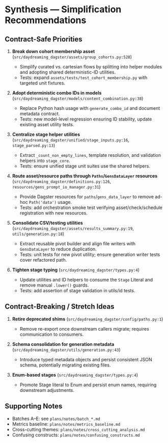 # Synthesis — Simplification Recommendations

## Contract-Safe Priorities
1. **Break down cohort membership asset** (`src/daydreaming_dagster/assets/group_cohorts.py:528`)
   - Simplify curated vs. cartesian flows by splitting into helper modules and adopting shared deterministic-ID utilities.
   - Tests: expand `assets/tests/test_cohort_membership.py` with targeted unit fixtures.

2. **Adopt deterministic combo IDs in models** (`src/daydreaming_dagster/models/content_combination.py:38`)
   - Replace Python hash usage with `generate_combo_id` and document metadata contract.
   - Tests: new model-level regression ensuring ID stability, update existing asset utility tests.

3. **Centralize stage helper utilities** (`src/daydreaming_dagster/unified/stage_inputs.py:16`, `stage_parsed.py:13`)
   - Extract `_count_non_empty_lines`, template resolution, and validation helpers into `stage_core`.
   - Tests: ensure unified stage unit suites use the shared helpers.

4. **Route asset/resource paths through `Paths`/`GensDataLayer` resources** (`src/daydreaming_dagster/definitions.py:126`, `resources/gens_prompt_io_manager.py:31`)
   - Provide Dagster resources for `paths`/`gens_data_layer` to remove ad-hoc `Path('data')` usage.
   - Tests: add orchestration smoke test verifying asset/check/schedule registration with new resources.

5. **Consolidate CSV/testing utilities** (`src/daydreaming_dagster/assets/results_summary.py:19`, `utils/generation.py:18`)
   - Extract reusable pivot builder and align file writers with `GensDataLayer` to reduce duplication.
   - Tests: unit tests for new pivot utility; ensure generation writer tests cover refactored path.

6. **Tighten stage typing** (`src/daydreaming_dagster/types.py:4`)
   - Update utilities and ID helpers to consume the `Stage` Literal and remove manual `.lower()` guards.
   - Tests: add assertion of stage validation in utils/id tests.

## Contract-Breaking / Stretch Ideas
1. **Retire deprecated shims** (`src/daydreaming_dagster/config/paths.py:1`)
   - Remove re-export once downstream callers migrate; requires communication to consumers.

2. **Schema consolidation for generation metadata** (`src/daydreaming_dagster/utils/generation.py:43`)
   - Introduce typed metadata objects and persist consistent JSON schema, potentially migrating existing files.

3. **Enum-based stages** (`src/daydreaming_dagster/types.py:4`)
   - Promote Stage literal to Enum and persist enum names, requiring downstream adjustments.

## Supporting Notes
- Batches A–E: see `plans/notes/batch_*.md`
- Metrics baseline: `plans/notes/metrics_baseline.md`
- Cross-cutting themes: `plans/notes/cross_cutting_analysis.md`
- Confusing constructs: `plans/notes/confusing_constructs.md`
